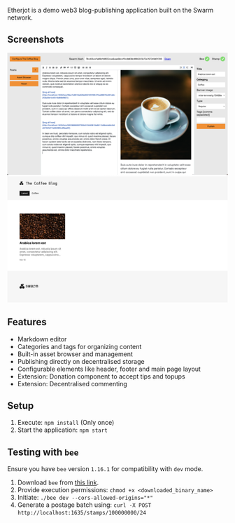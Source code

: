 Etherjot is a demo web3 blog-publishing application built on the Swarm network.

## Screenshots

![Editor](docs/screenshot-editor.png)
![Blog](docs/screenshot-blog.png)

## Features

-   Markdown editor
-   Categories and tags for organizing content
-   Built-in asset browser and management
-   Publishing directly on decentralised storage
-   Configurable elements like header, footer and main page layout
-   Extension: Donation component to accept tips and topups
-   Extension: Decentralised commenting

## Setup

1. Execute: `npm install` (Only once)
2. Start the application: `npm start`

## Testing with `bee`

Ensure you have `bee` version `1.16.1` for compatibility with `dev` mode.

1. Download `bee` from [this link](https://github.com/ethersphere/bee/releases/tag/v1.16.1).
2. Provide execution permissions: `chmod +x <downloaded_binary_name>`
3. Initiate: `./bee dev --cors-allowed-origins="*"`
4. Generate a postage batch using: `curl -X POST http://localhost:1635/stamps/100000000/24`
